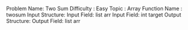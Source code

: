 Problem Name: Two Sum
Difficulty : Easy
Topic : Array
Function Name : twosum
Input Structure:
Input Field: list<int> arr
Input Field: int target
Output Structure:
Output Field: list<int> arr